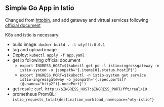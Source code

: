 ## Simple Go App in Istio

Changed from [httpbin](https://raw.githubusercontent.com/istio/istio/release-1.11/samples/httpbin/httpbin.yaml), and add gateway and virtual services following [official document](https://istio.io/latest/docs/tasks/traffic-management/ingress/ingress-control/)

K8s and istio is necessary.

* build image: `docker build . -t wtyfft:0.0.1`
* tag and upload image 
* Deploy: `kubectl apply -f app.yaml`
* get ip following official document
  * `export INGRESS_HOST=$(kubectl get po -l istio=ingressgateway -n istio-system -o jsonpath='{.items[0].status.hostIP}')`
  * `export INGRESS_PORT=$(kubectl -n istio-system get service istio-ingressgateway -o jsonpath='{.spec.ports[?(@.name=="http2")].nodePort}')`
* get result: `curl http://$INGRESS_HOST:$INGRESS_PORT/fft/real/10`
* prometheus PromQL: `istio_requests_total{destination_workload_namespace="wty-istio"}`

